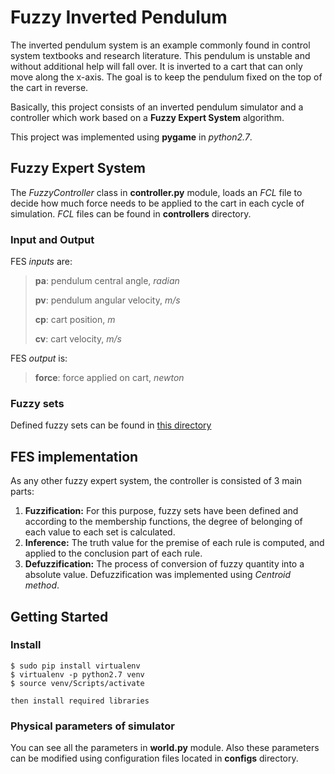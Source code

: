 # Fuzzy Inverted Pendulum
The inverted pendulum system is an example commonly found in control system textbooks and research literature. This pendulum is unstable and without additional help will fall over. It is inverted to a cart that can only move along the x-axis. The goal is to keep the pendulum fixed on the top of the cart in reverse.  
  
Basically, this project consists of an inverted pendulum simulator and a controller which work based on a **Fuzzy Expert System** algorithm.  
  
This project was implemented using **pygame** in *python2.7*.

## Fuzzy Expert System
The *FuzzyController* class in **controller.py** module, loads an *FCL* file to decide how much force needs to be applied to the cart in each cycle of simulation.
*FCL* files can be found in **controllers** directory.  
 
### Input and Output
FES *inputs* are:  
> **pa**: pendulum central angle, *radian*
> 
> **pv**: pendulum angular velocity, *m/s*
>
> **cp**: cart position, *m*
> 
> **cv**: cart velocity, *m/s*  

FES *output* is:
> **force**: force applied on cart, *newton*

### Fuzzy sets
Defined fuzzy sets can be found in [this directory](https://github.com/hedzd/Fuzzy-inverted-pendulum/tree/main/Fuzzy%20sets%20images)

## FES implementation
As any other fuzzy expert system, the controller is consisted of 3 main parts:  
1. **Fuzzification:** For this purpose, fuzzy sets have been defined and according to the membership functions, the degree of belonging of each value to each set is calculated.
2. **Inference:** The truth value for the premise of each rule is computed, and applied to the conclusion part of each rule.
3. **Defuzzification:** The process of conversion of fuzzy quantity into a absolute value. Defuzzification was implemented using *Centroid method*. 

## Getting Started


### Install

    $ sudo pip install virtualenv
    $ virtualenv -p python2.7 venv
    $ source venv/Scripts/activate
    
    then install required libraries

### Physical parameters of simulator

You can see all the parameters in **world.py** module.
Also these parameters can be modified using configuration files located in **configs** directory.




